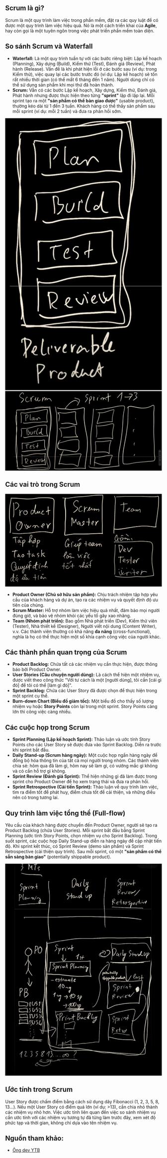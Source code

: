 ## **Scrum là gì?**

Scrum là một quy trình làm việc trong phần mềm, đặt ra các quy luật để có được một quy trình làm việc hiệu quả. Nó là một cách triển khai của **Agile**, hay còn gọi là một tuyên ngôn trong việc phát triển phần mềm toàn diện.

## **So sánh Scrum và Waterfall**

- **Waterfall:** Là một quy trình tuần tự với các bước riêng biệt: Lập kế hoạch (Planning), Xây dựng (Build), Kiểm thử (Test), Đánh giá (Review), Phát hành (Release). Vấn đề là khi phát hiện lỗi ở các bước sau (ví dụ: trong Kiểm thử), việc quay lại các bước trước đó (ví dụ: Lập kế hoạch) sẽ tốn rất nhiều thời gian (có thể mất 6 tháng đến 1 năm). Người dùng chỉ có thể sử dụng sản phẩm khi mọi thứ đã hoàn thành.
- **Scrum:** Vẫn có các bước Lập kế hoạch, Xây dựng, Kiểm thử, Đánh giá, Phát hành nhưng được thực hiện theo từng **"sprint"** lặp đi lặp lại. Mỗi sprint tạo ra một **"sản phẩm có thể bàn giao được"** (usable product), thường kéo dài từ 1 đến 3 tuần. Khách hàng có thể thấy sản phẩm sau mỗi sprint (ví dụ: mỗi 2 tuần) và đưa ra phản hồi sớm.

![Images Demo](./imgs/scrum-detail/2.webp)
![Images Demo](./imgs/scrum-detail/1.webp)

## **Các vai trò trong Scrum**

![Images Demo](./imgs/scrum-detail/3.webp)

- **Product Owner (Chủ sở hữu sản phẩm):** Chịu trách nhiệm tập hợp yêu cầu của khách hàng và dự án, tạo ra các nhiệm vụ và quyết định độ ưu tiên của chúng.
- **Scrum Master:** Hỗ trợ nhóm làm việc hiệu quả nhất, đảm bảo mọi người đúng giờ, và bảo vệ nhóm khỏi các yếu tố gây xao nhãng.
- **Team (Nhóm phát triển):** Bao gồm Nhà phát triển (Dev), Kiểm thử viên (Tester), Nhà thiết kế (Designer), Người viết nội dung (Content Writer), v.v. Các thành viên thường có khả năng **đa năng** (cross-functional), nghĩa là họ có thể thực hiện một số khía cạnh công việc của người khác.

## **Các thành phần quan trọng của Scrum**

- **Product Backlog:** Chứa tất cả các nhiệm vụ cần thực hiện, được thông báo bởi Product Owner.
- **User Stories (Câu chuyện người dùng):** Là cách thể hiện một nhiệm vụ, được viết theo công thức "Với tư cách là một [người dùng], tôi cần [cái gì đó] để tôi có thể [làm gì đó]".
- **Sprint Backlog:** Chứa các User Story đã được chọn để thực hiện trong một sprint cụ thể.
- **Burn-down Chart (Biểu đồ giảm tốc):** Một biểu đồ cho thấy số lượng nhiệm vụ hoặc **Story Points** còn lại trong một sprint. Story Points càng lớn thì công việc càng nhiều.

## **Các cuộc họp trong Scrum**

- **Sprint Planning (Lập kế hoạch Sprint):** Thảo luận và ước tính Story Points cho các User Story sẽ được đưa vào Sprint Backlog. Diễn ra trước khi sprint bắt đầu.
- **Daily Stand-up (Scrum hàng ngày):** Một cuộc họp ngắn hàng ngày để đồng bộ hóa thông tin của tất cả mọi người trong nhóm. Các thành viên chia sẻ: hôm qua đã làm gì, hôm nay sẽ làm gì, có vướng mắc gì không và có cần hỗ trợ gì không.
- **Sprint Review (Đánh giá Sprint):** Thể hiện những gì đã làm được trong sprint cho Product Owner để họ xem trạng thái và đưa ra phản hồi.
- **Sprint Retrospective (Cải tiến Sprint):** Thảo luận về quy trình làm việc, tìm ra điểm tốt để phát huy, điểm chưa tốt để cải thiện, và những điều nên có trong tương lai.

## **Quy trình làm việc tổng thể (Full-flow)**

Yêu cầu của khách hàng được chuyển đến Product Owner, người sẽ tạo ra Product Backlog (chứa User Stories). Mỗi sprint bắt đầu bằng Sprint Planning (ước tính Story Points, chọn nhiệm vụ cho Sprint Backlog). Trong suốt sprint, các cuộc họp Daily Stand-up diễn ra hàng ngày để cập nhật tiến độ. Khi sprint kết thúc, có Sprint Review (demo sản phẩm) và Sprint Retrospective (cải thiện quy trình). Sau mỗi sprint, có một **"sản phẩm có thể sẵn sàng bàn giao"** (potentially shippable product).

![Images Demo](./imgs/scrum-detail/4.webp)

## **Ước tính trong Scrum**

User Story được chấm điểm bằng cách sử dụng dãy Fibonacci (1, 2, 3, 5, 8, 13...). Nếu một User Story có điểm quá lớn (ví dụ: >13), cần chia nhỏ thành các nhiệm vụ nhỏ hơn. Việc ước tính liên quan đến việc so sánh nhiệm vụ cần ước tính với các nhiệm vụ tương tự đã từng làm trước đây, xem xét độ phức tạp và thời gian, không chỉ dựa vào tên nhiệm vụ.

## Nguồn tham khảo:

- [Ông dev YTB](https://www.youtube.com/watch?v=KmOKQS9u-90&t=349s)
